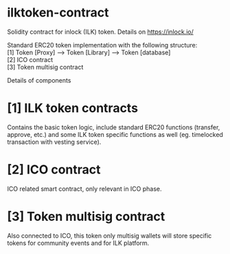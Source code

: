 # ilktoken-contract
Solidity contract for inlock (ILK) token. Details on https://inlock.io/

Standard ERC20 token implementation with the following structure: <br>
 [1] Token [Proxy] --> Token [Library] --> Token [database]<br>
 [2] ICO contract<br>
 [3] Token multisig contract<br>
 
Details of components
# [1] ILK token contracts

Contains the basic token logic, include standard ERC20 functions (transfer, approve, etc.) and some ILK token specific functions as well (eg. timelocked transaction with vesting service). 

# [2] ICO contract

ICO related smart contract, only relevant in ICO phase.

# [3] Token multisig contract

Also connected to ICO, this token only multisig wallets will store specific tokens for community events and for ILK platform.